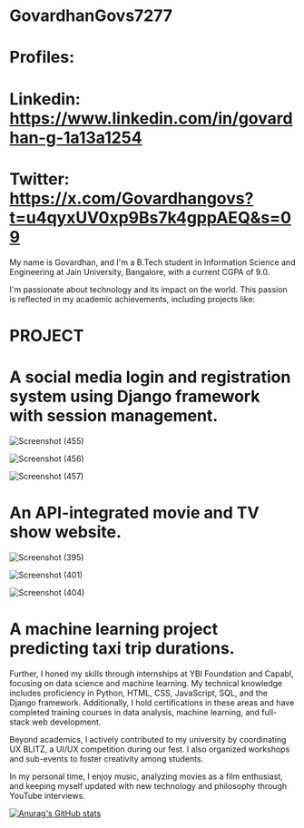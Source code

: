 # GovardhanGovs7277

# Profiles:
# Linkedin: https://www.linkedin.com/in/govardhan-g-1a13a1254
# Twitter: https://x.com/Govardhangovs?t=u4qyxUV0xp9Bs7k4gppAEQ&s=09


My name is Govardhan, and I'm a B.Tech student in Information Science and Engineering at Jain University, Bangalore, with a current CGPA of 9.0.

I'm passionate about technology and its impact on the world. This passion is reflected in my academic achievements, including projects like:

# PROJECT
# A social media login and registration system using Django framework with session management.

![Screenshot (455)](https://github.com/GovardhanGova7277/GovardhanGovs7277/assets/137605970/3482d156-2bd8-42bb-9519-8ef1eec4d626)

![Screenshot (456)](https://github.com/GovardhanGova7277/GovardhanGovs7277/assets/137605970/a3bd23b7-62f3-4d84-8c1f-d3e3ecb0cff1)

![Screenshot (457)](https://github.com/GovardhanGova7277/GovardhanGovs7277/assets/137605970/299aa200-b0b0-422f-a891-4bb59899d504)

# An API-integrated movie and TV show website.

![Screenshot (395)](https://github.com/GovardhanGova7277/GovardhanGovs7277/assets/137605970/a3033375-88a0-483f-b7f4-bb452661f917)

![Screenshot (401)](https://github.com/GovardhanGova7277/GovardhanGovs7277/assets/137605970/3b1db9d8-9a23-423c-855a-0b6cad68aa20)

![Screenshot (404)](https://github.com/GovardhanGova7277/GovardhanGovs7277/assets/137605970/31a2760c-9d61-44dc-a4f5-aa7f853b9ce8)

# A machine learning project predicting taxi trip durations.

Further, I honed my skills through internships at YBI Foundation and Capabl, focusing on data science and machine learning. 
My technical knowledge includes proficiency in Python, HTML, CSS, JavaScript, SQL, and the Django framework. Additionally, 
I hold certifications in these areas and have completed training courses in data analysis, machine learning, and full-stack web development.

Beyond academics, I actively contributed to my university by coordinating UX BLITZ, a UI/UX competition during our fest. 
I also organized workshops and sub-events to foster creativity among students.

In my personal time, I enjoy music, analyzing movies as a film enthusiast, and keeping myself updated with new technology and philosophy 
through YouTube interviews.

[![Anurag's GitHub stats](https://github-readme-stats.vercel.app/api?username=GovardhanGova7277)](https://github.com/anuraghazra/github-readme-stats)
